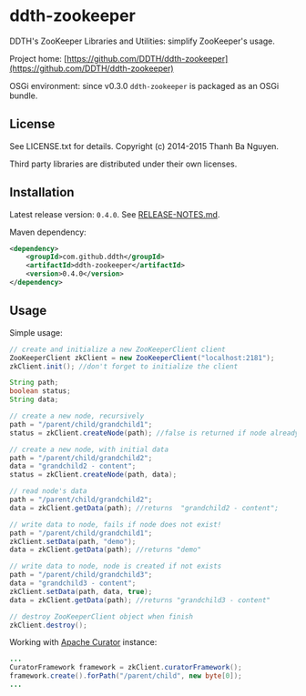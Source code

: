 ddth-zookeeper
==============

DDTH's ZooKeeper Libraries and Utilities: simplify ZooKeeper's usage.

Project home:
[https://github.com/DDTH/ddth-zookeeper](https://github.com/DDTH/ddth-zookeeper)

OSGi environment: since v0.3.0 `ddth-zookeeper` is packaged as an OSGi bundle.


## License ##

See LICENSE.txt for details. Copyright (c) 2014-2015 Thanh Ba Nguyen.

Third party libraries are distributed under their own licenses.


## Installation #

Latest release version: `0.4.0`. See [RELEASE-NOTES.md](RELEASE-NOTES.md).

Maven dependency:

```xml
<dependency>
	<groupId>com.github.ddth</groupId>
	<artifactId>ddth-zookeeper</artifactId>
	<version>0.4.0</version>
</dependency>
```


## Usage ##

Simple usage:

```java
// create and initialize a new ZooKeeperClient client
ZooKeeperClient zkClient = new ZooKeeperClient("localhost:2181");
zkClient.init(); //don't forget to initialize the client

String path;
boolean status;
String data;

// create a new node, recursively
path = "/parent/child/grandchild1";
status = zkClient.createNode(path); //false is returned if node already exists

// create a new node, with initial data
path = "/parent/child/grandchild2";
data = "grandchild2 - content";
status = zkClient.createNode(path, data);

// read node's data
path = "/parent/child/grandchild2";
data = zkClient.getData(path); //returns  "grandchild2 - content";

// write data to node, fails if node does not exist!
path = "/parent/child/grandchild1";
zkClient.setData(path, "demo");
data = zkClient.getData(path); //returns "demo"

// write data to node, node is created if not exists
path = "/parent/child/grandchild3";
data = "grandchild3 - content";
zkClient.setData(path, data, true);
data = zkClient.getData(path); //returns "grandchild3 - content"

// destroy ZooKeeperClient object when finish
zkClient.destroy();
```

Working with [Apache Curator](http://curator.apache.org/index.html) instance:

```java
...
CuratorFramework framework = zkClient.curatorFramework();
framework.create().forPath("/parent/child", new byte[0]);
...
```